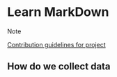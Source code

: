 # Learn MarkDown
>[!NOTE]
>[Contribution guidelines for project](docs/CONTRIBUTING.md)

## How do we collect data

